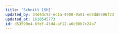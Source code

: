 ```yaml
---
title: 'Schnitt [SH]'
updated_by: 34d4dc92-ec1a-4900-9a81-ed8dd8606f23
updated_at: 1610545773
id: d53590e4-6fef-45d4-af12-a6c98b7c24b7
---
```

